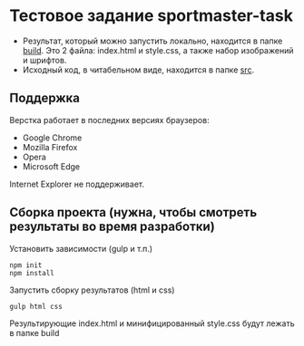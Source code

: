 # Тестовое задание sportmaster-task

* Результат, который можно запустить локально, находится в папке [build](https://github.com/appalse/sportmaster-task/tree/master/build). Это 2 файла: index.html и style.css, а также набор изображений и шрифтов.
* Исходный код, в читабельном виде, находится в папке [src](https://github.com/appalse/sportmaster-task/tree/master/src). 

## Поддержка

Верстка работает в последних версиях браузеров:
* Google Chrome
* Mozilla Firefox
* Opera
* Microsoft Edge

Internet Explorer не поддерживает.

## Сборка проекта (нужна, чтобы смотреть результаты во время разработки)

Установить зависимости (gulp и т.п.)
```
npm init
npm install
```

Запустить сборку результатов (html и css)
```
gulp html css
```
Результирующие index.html и минифицированный style.css будут лежать в папке build
